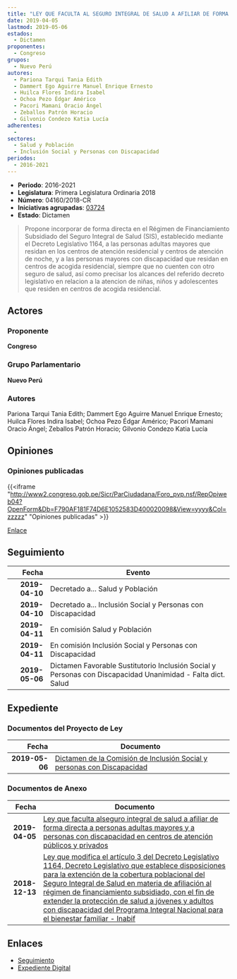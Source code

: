 ```yaml
---
title: "LEY QUE FACULTA AL SEGURO INTEGRAL DE SALUD A AFILIAR DE FORMA DIRECTA A PERSONAS ADULTAS MAYORES Y A PERSONAS CON DISCAPACIDAD EN CENTROS DE ATENCIÓN PÚBLICOS Y PRIVADOS"
date: 2019-04-05
lastmod: 2019-05-06
estados: 
  - Dictamen
proponentes: 
  - Congreso
grupos: 
  - Nuevo Perú
autores: 
  - Pariona Tarqui Tania Edith
  - Dammert Ego Aguirre Manuel Enrique Ernesto
  - Huilca Flores Indira Isabel
  - Ochoa Pezo Édgar Américo
  - Pacori Mamani Oracio Ángel
  - Zeballos Patrón Horacio
  - Gilvonio Condezo Katia Lucía
adherentes: 
  - 
sectores: 
  - Salud y Población
  - Inclusión Social y Personas con Discapacidad
periodos: 
  - 2016-2021
---
```


- **Periodo**: 2016-2021
- **Legislatura**: Primera Legislatura Ordinaria 2018
- **Número**: 04160/2018-CR
- **Iniciativas agrupadas**: [03724](../../03700/03724)
- **Estado**: Dictamen

> Propone incorporar de forma directa en el Régimen de Financiamiento Subsidiado del Seguro Integral de Salud (SIS), establecido mediante el Decreto Legislativo 1164, a las personas adultas mayores que residan en los centros de atención residencial y centros de atención de noche, y a las personas mayores con discapacidad que residan en centros de acogida residencial, siempre que no cuenten con otro seguro de salud, así como precisar los alcances del referido decreto legislativo en relacion a la atencion de niñas, niños y adolescentes que residen en centros de acogida residencial.


## Actores

### Proponente

**Congreso**

### Grupo Parlamentario

**Nuevo Perú**

### Autores

Pariona Tarqui Tania Edith; Dammert Ego Aguirre Manuel Enrique Ernesto; Huilca Flores Indira Isabel; Ochoa Pezo Édgar Américo; Pacori Mamani Oracio Ángel; Zeballos Patrón Horacio; Gilvonio Condezo Katia Lucía


## Opiniones

### Opiniones publicadas

{{<iframe "http://www2.congreso.gob.pe/Sicr/ParCiudadana/Foro_pvp.nsf/RepOpiweb04?OpenForm&Db=F790AF181F74D6E1052583D400020098&View=yyyy&Col=zzzzz" "Opiniones publicadas" >}}

[Enlace](http://www2.congreso.gob.pe/Sicr/ParCiudadana/Foro_pvp.nsf/RepOpiweb04?OpenForm&Db=F790AF181F74D6E1052583D400020098&View=yyyy&Col=zzzzz)

## Seguimiento

| Fecha | Evento |
|------:|--------|
| **2019-04-10** | Decretado a... Salud y Población|
| **2019-04-10** | Decretado a... Inclusión Social y Personas con Discapacidad|
| **2019-04-11** | En comisión Salud y Población|
| **2019-04-11** | En comisión Inclusión Social y Personas con Discapacidad|
| **2019-05-06** | Dictamen Favorable Sustitutorio Inclusión Social y Personas con Discapacidad Unanimidad - Falta dict. Salud|


## Expediente


### Documentos del Proyecto de Ley

| Fecha | Documento |
|------:|--------|
| **2019-05-06** | [Dictamen de la Comisión de Inclusión Social y personas con Discapacidad](http://www.leyes.congreso.gob.pe/Documentos/2016_2021/Dictamenes/Proyectos_de_Ley/03724DCMAY1320190506.pdf) |

### Documentos de Anexo

| Fecha | Documento |
|------:|--------|
| **2019-04-05** | [Ley que faculta alseguro integral de salud a afiliar de forma directa a personas adultas mayores y a personas con discapacidad en centros de atención públicos y privados](http://www.leyes.congreso.gob.pe/Documentos/2016_2021/Proyectos_de_Ley_y_de_Resoluciones_Legislativas/PL0416020190405.pdf) |
| **2018-12-13** | [Ley que modifica el artículo 3 del Decreto Legislativo 1164, Decreto Legislativo que establece disposiciones para la extención de la cobertura poblacional del Seguro Integral de Salud en materia de afiliación al régimen de financiamiento subsidiado, con el fin de extender la protección de salud a jóvenes y adultos con discapacidad del Programa Integral Nacional para el bienestar familiar - Inabif](http://www.leyes.congreso.gob.pe/Documentos/2016_2021/Proyectos_de_Ley_y_de_Resoluciones_Legislativas/PL0372420181213.pdf) |

## Enlaces 

- [Seguimiento](http://www2.congreso.gob.pe/Sicr/TraDocEstProc/CLProLey2016.nsf/f7fff46988ca05b1052578e100829cc7/fc0a0bb804d134f9052583d30078efa9?OpenDocument)
- [Expediente Digital](http://www2.congreso.gob.pe/Sicr/TraDocEstProc/CLProLey2016.nsf/f7fff46988ca05b1052578e100829cc7/fc0a0bb804d134f9052583d30078efa9?OpenDocument&Click=05257FB7005EB655.eb71d0cf91d8294e05256cdf006b5706/$Body/0.1C6C)
